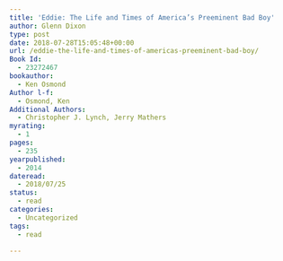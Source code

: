 ```yaml
---
title: 'Eddie: The Life and Times of America’s Preeminent Bad Boy'
author: Glenn Dixon
type: post
date: 2018-07-28T15:05:48+00:00
url: /eddie-the-life-and-times-of-americas-preeminent-bad-boy/
Book Id:
  - 23272467
bookauthor:
  - Ken Osmond
Author l-f:
  - Osmond, Ken
Additional Authors:
  - Christopher J. Lynch, Jerry Mathers
myrating:
  - 1
pages:
  - 235
yearpublished:
  - 2014
dateread:
  - 2018/07/25
status:
  - read
categories:
  - Uncategorized
tags:
  - read

---
```

